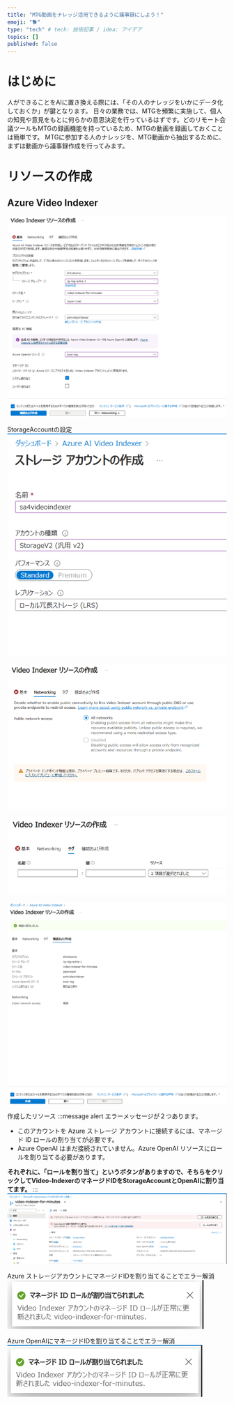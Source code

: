 ```yaml
---
title: "MTG動画をナレッジ活用できるように議事録にしよう！"
emoji: "🐕"
type: "tech" # tech: 技術記事 / idea: アイデア
topics: []
published: false
---
```


# はじめに
人ができることをAIに置き換える際には、「その人のナレッジをいかにデータ化しておくか」が鍵となります。
日々の業務では、MTGを頻繁に実施して、個人の知見や意見をもとに何らかの意思決定を行っているはずです。どのリモート会議ツールもMTGの録画機能を持っているため、MTGの動画を録画しておくことは簡単です。
MTGに参加する人のナレッジを、MTG動画から抽出するために、まずは動画から議事録作成を行ってみます。

# リソースの作成

## Azure Video Indexer

![](/images/generate-minutes-from-mtg-video/2024-11-17-21-18-06.png)

StorageAccountの設定
![](/images/generate-minutes-from-mtg-video/2024-11-17-21-12-51.png)

![](/images/generate-minutes-from-mtg-video/2024-11-17-21-19-00.png)

![](/images/generate-minutes-from-mtg-video/2024-11-17-21-19-11.png)

![](/images/generate-minutes-from-mtg-video/2024-11-17-21-19-44.png)

作成したリソース
:::message alert
エラーメッセージが２つあります。
- このアカウントを Azure ストレージ アカウントに接続するには、マネージド ID ロールの割り当てが必要です。
- Azure OpenAI はまだ接続されていません。Azure OpenAI リソースにロールを割り当てる必要があります。

**それぞれに、「ロールを割り当て」というボタンがありますので、そちらをクリックしてVideo-IndexerのマネージドIDをStorageAccountとOpenAIに割り当てます。**
:::
![](/images/generate-minutes-from-mtg-video/2024-11-17-21-22-06.png)

Azure ストレージアカウントにマネージドIDを割り当てることでエラー解消
![](/images/generate-minutes-from-mtg-video/2024-11-17-21-25-56.png)

Azure OpenAIにマネージドIDを割り当てることでエラー解消
![](/images/generate-minutes-from-mtg-video/2024-11-17-21-26-08.png)